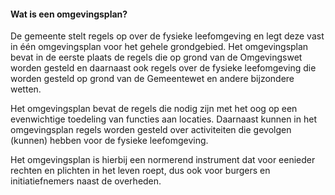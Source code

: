 #### Wat is een omgevingsplan?

De gemeente stelt regels op over de fysieke leefomgeving en legt deze vast in
één omgevingsplan voor het gehele grondgebied. Het omgevingsplan bevat in de
eerste plaats de regels die op grond van de Omgevingswet worden gesteld en
daarnaast ook regels over de fysieke leefomgeving die worden gesteld op grond
van de Gemeentewet en andere bijzondere wetten.

Het omgevingsplan bevat de regels die nodig zijn met het oog op een evenwichtige
toedeling van functies aan locaties. Daarnaast kunnen in het omgevingsplan
regels worden gesteld over activiteiten die gevolgen (kunnen) hebben voor de
fysieke leefomgeving.

Het omgevingsplan is hierbij een normerend instrument dat voor eenieder rechten
en plichten in het leven roept, dus ook voor burgers en initiatiefnemers naast
de overheden.
